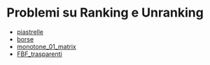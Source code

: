 # Problemi su Ranking e Unranking

- [piastrelle](../../problemi/piastrelle)
- [borse](../../problemi/borse)
- [monotone_01_matrix](../../problemi/monotone_01_matrix)
- [FBF_trasparenti](../../problemi/FBF_trasparenti)
